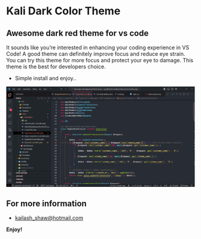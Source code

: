# Kali Dark Color Theme

## Awesome dark red theme for vs code

It sounds like you’re interested in enhancing your coding experience in VS Code! A good theme can definitely improve focus and reduce eye strain. You can try this theme for more focus and protect your eye to damage. This theme is the best for developers choice.

* Simple install and enjoy..


![](https://github.com/kailash-shaw/vscode-dark-red-theme/blob/84cb7232e8b7d36d5908e9e1a0964eb29337025b/gif/kali-theme.gif)

## For more information
* [kailash_shaw@hotmail.com](https://github.com/kailash-shaw/vscode-dark-red-theme/tree/master)


**Enjoy!**
